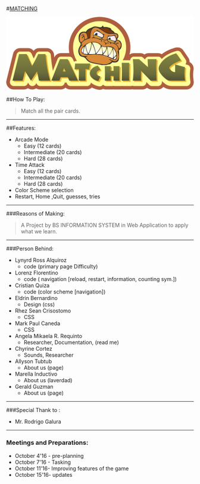 #[MATCHING](https://ng-matching.github.io/webapp/)

![logo](https://github.com/ng-matching/webapp/blob/master/images/logo.png)

##How To Play:
 > Match all the pair cards.
___________
##Features:
 * Arcade Mode
      - Easy (12 cards)
      - Intermediate (20 cards)
      - Hard (28 cards)
 * Time Attack
      - Easy (12 cards)
      - Intermediate (20 cards)
      - Hard (28 cards)
 * Color Scheme selection
 * Restart, Home ,Quit, guesses, tries 

____________

###Reasons of Making:
 > A Project by BS INFORMATION SYSTEM in Web Application to apply what we learn.

____________

###Person Behind:
 * Lynyrd Ross Alquiroz
    - code (primary page Difficulty)
 * Lorenz Florentino
    - code ( navigation [reload, restart, information, counting sym.])
 * Cristian Quiza
    - code (color scheme [navigation])
 * Eldrin Bernardino 
    - Design (css)
 * Rhez Sean Crisostomo
    - CSS
 * Mark Paul Caneda
    - CSS
 * Angela Mikaela R. Requinto
    - Researcher, Documentation, (read me)
 * Chyrine Cortez
    - Sounds, Researcher
 * Allyson Tubtub
    - About us (page)
 * Marella Inductivo
    - About us (laverdad)
 * Gerald Guzman
    - About us (page)

_____________

###Special Thank to :
 * Mr. Rodrigo Galura

______________

### Meetings and Preparations:
 * October 4'16 - pre-planning 
 * October 7'16 - Tasking
 * October 11'16- Improving features of the game
 * October 15'16- updates

